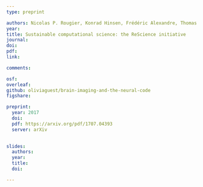 ```yaml
---
type: preprint

authors: Nicolas P. Rougier, Konrad Hinsen, Frédéric Alexandre, Thomas Arildsen, Lorena Barba, Fabien C. Y. Benureau, C. Titus Brown, Pierre de Buyl, Ozan Caglayan, Andrew P. Davison, Marc André Delsuc, Georgios Detorakis, Alexandra K. Diem, Damien Drix, Pierre Enel, Benoît Girard, <b>Olivia Guest</b>, Matt G. Hall, Rafael Neto Henriques, Xavier Hinaut, Kamil S Jaron, Mehdi Khamassi, Almar Klein, Tiina Manninen, Pietro Marchesi, Dan McGlinn, Christoph Metzner, Owen L. Petchey, Hans Ekkehard Plesser, Timothée Poisot, Karthik Ram, Yoav Ram, Etienne Roesch, Cyrille Rossant, Vahid Rostami, Aaron Shifman, Joseph Stachelek, Marcel Stimberg, Frank Stollmeier, Federico Vaggi, Guillaume Viejo, Julien Vitay, Anya Vostinar, Roman Yurchak, Tiziano Zito
year: 
title: Sustainable computational science: the ReScience initiative
journal: 
doi: 
pdf: 
link: 

comments:

osf: 
overleaf: 
github: oliviaguest/brain-imaging-and-the-neural-code
figshare: 

preprint: 
  year: 2017
  doi: 
  pdf: https://arxiv.org/pdf/1707.04393
  server: arXiv

  
slides:
  authors:  
  year: 
  title: 
  doi: 

---
```

